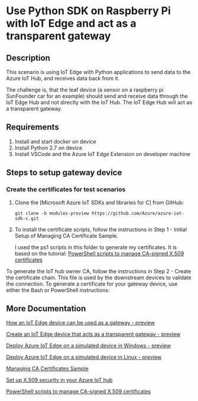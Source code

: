 # Use Python SDK on Raspberry Pi with IoT Edge and act as a transparent gateway

## Description

This scenario is using IoT Edge with Python applications to send data to the Azure IoT Hub, and receives data back from it. 

The challenge is, that the leaf device (a sensor on a raspberry pi SunFounder car for an example) should send and receive data through the IoT Edge Hub and not directly with the IoT Hub. The IoT Edge Hub will act as a transparent gateway. 

## Requirements

1. Install and start docker on device
1. Install Python 2.7 on device
1. Install VSCode and the Azure IoT Edge Extension on developer machine

## Steps to setup gateway device

### Create the certificates for test scenarios


1. Clone the [Microsoft Azure IoT SDKs and libraries for C] from GitHub:
    ``` 
    git clone -b modules-preview https://github.com/Azure/azure-iot-sdk-c.git
    ```

1. To install the certificate scripts, follow the instructions in Step 1 - Initial Setup of Managing CA Certificate Sample.

    I used the ps1 scripts in this folder to generate my certificates. It is based on the tutorial: [PowerShell scripts to manage CA-signed X.509 certificates](https://docs.microsoft.com/en-us/azure/iot-hub/iot-hub-security-x509-create-certificates)

To generate the IoT hub owner CA, follow the instructions in Step 2 - Create the certificate chain. This file is used by the downstream devices to validate the connection.
To generate a certificate for your gateway device, use either the Bash or PowerShell instructions:

## More Documentation 

[How an IoT Edge device can be used as a gateway - preview](https://docs.microsoft.com/en-us/azure/iot-edge/iot-edge-as-gateway)

[Create an IoT Edge device that acts as a transparent gateway - preview](https://docs.microsoft.com/en-us/azure/iot-edge/how-to-create-transparent-gateway)

[Deploy Azure IoT Edge on a simulated device in Windows - preview](https://docs.microsoft.com/en-us/azure/iot-edge/tutorial-simulate-device-windows)

[Deploy Azure IoT Edge on a simulated device in Linux - preview](https://docs.microsoft.com/en-us/azure/iot-edge/tutorial-simulate-device-linux)

[Managing CA Certificates Sample](https://github.com/Azure/azure-iot-sdk-c/blob/modules-preview/tools/CACertificates/CACertificateOverview.md)

[Set up X.509 security in your Azure IoT hub](https://docs.microsoft.com/en-us/azure/iot-hub/iot-hub-security-x509-get-started)

[PowerShell scripts to manage CA-signed X.509 certificates](https://docs.microsoft.com/en-us/azure/iot-hub/iot-hub-security-x509-create-certificates)